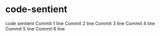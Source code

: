 # code-sentient
code sentient
Commit 1 line
Commit 2 line
Commit 3 line
Commit 4 line
Commit 5 line
Commit 6 line
